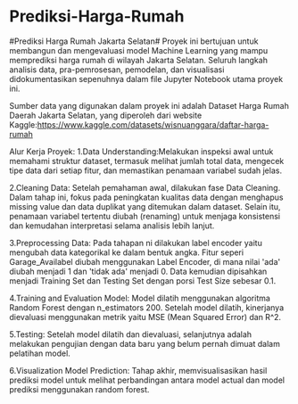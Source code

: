 # Prediksi-Harga-Rumah

#Prediksi Harga Rumah Jakarta Selatan#
Proyek ini bertujuan untuk membangun dan mengevaluasi model Machine Learning yang mampu memprediksi harga rumah di wilayah Jakarta Selatan. Seluruh langkah analisis data, pra-pemrosesan, pemodelan, dan visualisasi didokumentasikan sepenuhnya dalam file Jupyter Notebook utama proyek ini.

Sumber data yang digunakan dalam proyek ini adalah Dataset Harga Rumah Daerah Jakarta Selatan, yang diperoleh dari website Kaggle:https://www.kaggle.com/datasets/wisnuanggara/daftar-harga-rumah

Alur Kerja Proyek:
1.Data Understanding:Melakukan inspeksi awal untuk memahami struktur dataset, termasuk melihat jumlah total data, mengecek tipe data dari setiap fitur, dan memastikan penamaan variabel sudah jelas.

2.Cleaning Data: Setelah pemahaman awal, dilakukan fase Data Cleaning. Dalam tahap ini, fokus pada peningkatan kualitas data dengan menghapus missing value dan data duplikat yang ditemukan dalam dataset. Selain itu, penamaan variabel tertentu diubah (renaming) untuk menjaga konsistensi dan kemudahan interpretasi selama analisis lebih lanjut.

3.Preprocessing Data: Pada tahapan ni dilakukan label encoder yaitu mengubah data kategorikal ke dalam bentuk angka. Fitur seperi Garage_Availabel diubah menggunakan Label Encoder, di mana nilai 'ada' diubah menjadi 1 dan 'tidak ada' menjadi 0. Data kemudian dipisahkan menjadi Training Set dan Testing Set dengan porsi Test Size sebesar 0.1.

4.Training and Evaluation Model: Model dilatih menggunakan algoritma Random Forest dengan n_estimators 200. Setelah model dilatih, kinerjanya dievaluasi menggunakan metrik yaitu MSE (Mean Squared Error) dan R^2. 

5.Testing: Setelah model dilatih dan dievaluasi, selanjutnya adalah melakukan pengujian dengan data baru yang belum pernah dimuat dalam pelatihan model.

6.Visualization Model Prediction: Tahap akhir, memvisualisasikan hasil prediksi model untuk melihat perbandingan antara model actual dan model prediksi menggunakan random forest.
